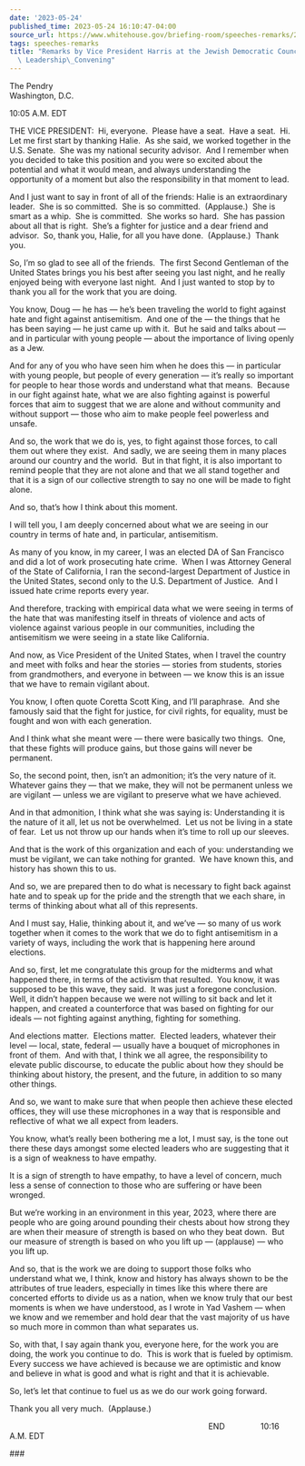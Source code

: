 ```yaml
---
date: '2023-05-24'
published_time: 2023-05-24 16:10:47-04:00
source_url: https://www.whitehouse.gov/briefing-room/speeches-remarks/2023/05/24/remarks-by-vice-president-harris-at-the-jewish-democratic-council-of-america-leadership-convening/
tags: speeches-remarks
title: "Remarks by Vice President Harris at the Jewish Democratic Council of America\
  \ Leadership\_Convening"
---
```

 
The Pendry  
Washington, D.C.

10:05 A.M. EDT  
  
THE VICE PRESIDENT:  Hi, everyone.  Please have a seat.  Have a seat. 
Hi.  Let me first start by thanking Halie.  As she said, we worked
together in the U.S. Senate.  She was my national security advisor.  And
I remember when you decided to take this position and you were so
excited about the potential and what it would mean, and always
understanding the opportunity of a moment but also the responsibility in
that moment to lead.   
  
And I just want to say in front of all of the friends: Halie is an
extraordinary leader.  She is so committed.  She is so committed. 
(Applause.)  She is smart as a whip.  She is committed.  She works so
hard.  She has passion about all that is right.  She’s a fighter for
justice and a dear friend and advisor.  So, thank you, Halie, for all
you have done.  (Applause.)  Thank you.  
  
So, I’m so glad to see all of the friends.  The first Second Gentleman
of the United States brings you his best after seeing you last night,
and he really enjoyed being with everyone last night.  And I just wanted
to stop by to thank you all for the work that you are doing.  
  
You know, Doug — he has — he’s been traveling the world to fight against
hate and fight against antisemitism.  And one of the — the things that
he has been saying — he just came up with it.  But he said and talks
about — and in particular with young people — about the importance of
living openly as a Jew.   
  
And for any of you who have seen him when he does this — in particular
with young people, but people of every generation — it’s really so
important for people to hear those words and understand what that
means.  Because in our fight against hate, what we are also fighting
against is powerful forces that aim to suggest that we are alone and
without community and without support — those who aim to make people
feel powerless and unsafe.  
  
And so, the work that we do is, yes, to fight against those forces, to
call them out where they exist.  And sadly, we are seeing them in many
places around our country and the world.  But in that fight, it is also
important to remind people that they are not alone and that we all stand
together and that it is a sign of our collective strength to say no one
will be made to fight alone.  
  
And so, that’s how I think about this moment.   
  
I will tell you, I am deeply concerned about what we are seeing in our
country in terms of hate and, in particular, antisemitism.   
  
As many of you know, in my career, I was an elected DA of San Francisco
and did a lot of work prosecuting hate crime.  When I was Attorney
General of the State of California, I ran the second-largest Department
of Justice in the United States, second only to the U.S. Department of
Justice.  And I issued hate crime reports every year.  
  
And therefore, tracking with empirical data what we were seeing in terms
of the hate that was manifesting itself in threats of violence and acts
of violence against various people in our communities, including the
antisemitism we were seeing in a state like California.

And now, as Vice President of the United States, when I travel the
country and meet with folks and hear the stories — stories from
students, stories from grandmothers, and everyone in between — we know
this is an issue that we have to remain vigilant about.

You know, I often quote Coretta Scott King, and I’ll paraphrase.  And
she famously said that the fight for justice, for civil rights, for
equality, must be fought and won with each generation. 

And I think what she meant were — there were basically two things.  One,
that these fights will produce gains, but those gains will never be
permanent.

So, the second point, then, isn’t an admonition; it’s the very nature of
it.  Whatever gains they — that we make, they will not be permanent
unless we are vigilant — unless we are vigilant to preserve what we have
achieved. 

And in that admonition, I think what she was saying is: Understanding it
is the nature of it all, let us not be overwhelmed.  Let us not be
living in a state of fear.  Let us not throw up our hands when it’s time
to roll up our sleeves.

And that is the work of this organization and each of you: understanding
we must be vigilant, we can take nothing for granted.  We have known
this, and history has shown this to us.

And so, we are prepared then to do what is necessary to fight back
against hate and to speak up for the pride and the strength that we each
share, in terms of thinking about what all of this represents.

And I must say, Halie, thinking about it, and we’ve — so many of us work
together when it comes to the work that we do to fight antisemitism in a
variety of ways, including the work that is happening here around
elections.   
  
And so, first, let me congratulate this group for the midterms and what
happened there, in terms of the activism that resulted.  You know, it
was supposed to be this wave, they said.  It was just a foregone
conclusion.  Well, it didn’t happen because we were not willing to sit
back and let it happen, and created a counterforce that was based on
fighting for our ideals — not fighting against anything, fighting for
something.  
  
And elections matter.  Elections matter.  Elected leaders, whatever
their level — local, state, federal — usually have a bouquet of
microphones in front of them.  And with that, I think we all agree, the
responsibility to elevate public discourse, to educate the public about
how they should be thinking about history, the present, and the future,
in addition to so many other things.   
  
And so, we want to make sure that when people then achieve these elected
offices, they will use these microphones in a way that is responsible
and reflective of what we all expect from leaders.   
  
You know, what’s really been bothering me a lot, I must say, is the tone
out there these days amongst some elected leaders who are suggesting
that it is a sign of weakness to have empathy.   
  
It is a sign of strength to have empathy, to have a level of concern,
much less a sense of connection to those who are suffering or have been
wronged.  
  
But we’re working in an environment in this year, 2023, where there are
people who are going around pounding their chests about how strong they
are when their measure of strength is based on who they beat down.  But
our measure of strength is based on who you lift up — (applause) — who
you lift up.  
  
And so, that is the work we are doing to support those folks who
understand what we, I think, know and history has always shown to be the
attributes of true leaders, especially in times like this where there
are concerted efforts to divide us as a nation, when we know truly that
our best moments is when we have understood, as I wrote in Yad Vashem —
when we know and we remember and hold dear that the vast majority of us
have so much more in common than what separates us.  
  
So, with that, I say again thank you, everyone here, for the work you
are doing, the work you continue to do.  This is work that is fueled by
optimism.  Every success we have achieved is because we are optimistic
and know and believe in what is good and what is right and that it is
achievable.  
  
So, let’s let that continue to fuel us as we do our work going
forward.  
  
Thank you all very much.  (Applause.)

                                                                       
                 END                10:16 A.M. EDT

\###
